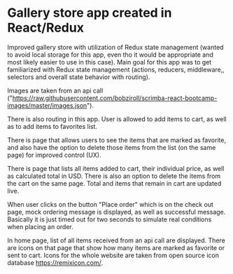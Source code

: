 # Gallery store app created in React/Redux

Improved gallery store with utilization of Redux state management (wanted to avoid local storage for this app, even tho it would be appropriate and most likely easier to use in this case). Main goal for this app was to get familiarized with Redux state management (actions, reducers, middleware,, selectors and overall state behavior with routing).

Images are taken from an api call ("https://raw.githubusercontent.com/bobziroll/scrimba-react-bootcamp-images/master/images.json").

There is also routing in this app. User is allowed to add items to cart, as well as to add items to favorites list.

There is page that allows users to see the items that are marked as favorite, and also have the option to delete those items from the list (on the same page) for improved control (UX).

There is page that lists all items added to cart, their individual price, as well as calculated total in USD. There is also an option to delete the items from the cart on the same page. Total and items that remain in cart are updated live.

When user clicks on the button "Place order" which is on the check out page, mock ordering message is displayed, as well as successful message. Basically it is just timed out for two seconds to simulate real conditions when placing an order.

In home page, list of all items received from an api call are displayed. There are icons on that page that show how many items are marked as favorite or sent to cart. Icons for the whole website are taken from open source icon database https://remixicon.com/.
